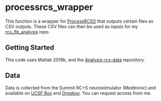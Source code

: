 # processrcs_wrapper

This function is a wrapper for [ProcessRCS()](https://github.com/openmind-consortium/Analysis-rcs-data/blob/master/code/ProcessRCS.m) that outputs certain files as CSV outputs. These CSV files can then be used as inputs for my [rcs_lfp_analysis](https://github.com/molaruna/rcs_lfp_analysis) repo.

## Getting Started

This code uses Matlab 2019b, and the [Analysis-rcs-data](https://github.com/openmind-consortium/Analysis-rcs-data) repository.

## Data
Data is collected from the Summit RC+S neurostimulator (Medtronic) and available on [UCSF Box](https://ucsf.app.box.com/folder/0) and [Dropbox](https://www.dropbox.com/work). You can request access from me. 
